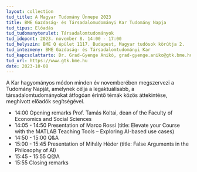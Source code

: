 ```yaml
---
layout: collection
tud_title: A Magyar Tudomány Ünnepe 2023
title: BME Gazdaság- és Társadalomudományi Kar Tudomány Napja
tud_tipus: Előadás
tud_tudomanyterulet: Társadalomtudományok
tud_idopont: 2023. november 8. 14:00 - 17:00
tud_helyszin: BME Q épület 1117. Budapest, Magyar tudósok körútja 2.
tud_intezmeny: BME Gazdaság- és Társadalomtudományi Kar 
tud_kapcsolattarto: Dr. Grad-Gyenge Anikó, grad-gyenge.aniko@gtk.bme.hu +36 30 5641 675
tud_url: https://www.gtk.bme.hu 
date: 2023-10-08
---
```

A Kar hagyományos módon minden év novemberében megszervezi a Tudomány Napját, amelynek célja a legaktuálisabb, a társadalomtudományokat átfogóan érintő témák közös áttekintése, meghívott előadók segítségével.
 
 - 14:00 Opening remarks Prof. Tamás Koltai, dean of the Faculty of Economics and Social Sciences
 - 14:05 - 14:50 Presentation of Marco Rossi (title: Elevate your Course with the MATLAB Teaching Tools – Exploring AI-based use cases)
 - 14:50 - 15:00 Q&A
 - 15:00 - 15:45 Presentation of Mihály Héder (title: False Arguments in the Philosophy of AI)
 - 15:45 - 15:55 Q@A
 - 15:55 Closing remarks

